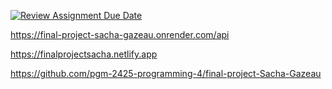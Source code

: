[![Review Assignment Due Date](https://classroom.github.com/assets/deadline-readme-button-22041afd0340ce965d47ae6ef1cefeee28c7c493a6346c4f15d667ab976d596c.svg)](https://classroom.github.com/a/GeL61fu8)


https://final-project-sacha-gazeau.onrender.com/api

https://finalprojectsacha.netlify.app

https://github.com/pgm-2425-programming-4/final-project-Sacha-Gazeau
